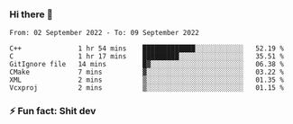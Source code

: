 ### Hi there 👋
<!--START_SECTION:waka-->

```text
From: 02 September 2022 - To: 09 September 2022

C++              1 hr 54 mins    █████████████░░░░░░░░░░░░   52.19 %
C                1 hr 17 mins    █████████░░░░░░░░░░░░░░░░   35.51 %
GitIgnore file   14 mins         █▓░░░░░░░░░░░░░░░░░░░░░░░   06.38 %
CMake            7 mins          ▓░░░░░░░░░░░░░░░░░░░░░░░░   03.22 %
XML              2 mins          ▒░░░░░░░░░░░░░░░░░░░░░░░░   01.35 %
Vcxproj          2 mins          ▒░░░░░░░░░░░░░░░░░░░░░░░░   01.15 %
```

<!--END_SECTION:waka-->
<!--
**TG4LAaron/TG4LAaron** is a ✨ _special_ ✨ repository because its `README.md` (this file) appears on your GitHub profile.

Here are some ideas to get you started:

- 🔭 I’m currently working on ...
- 🌱 I’m currently learning ...
- 👯 I’m looking to collaborate on ...
- 🤔 I’m looking for help with ...
- 💬 Ask me about ...
- 📫 How to reach me: ...
- 😄 Pronouns: ...
- ⚡ Fun fact: ...
-->
### ⚡ Fun fact: Shit dev
